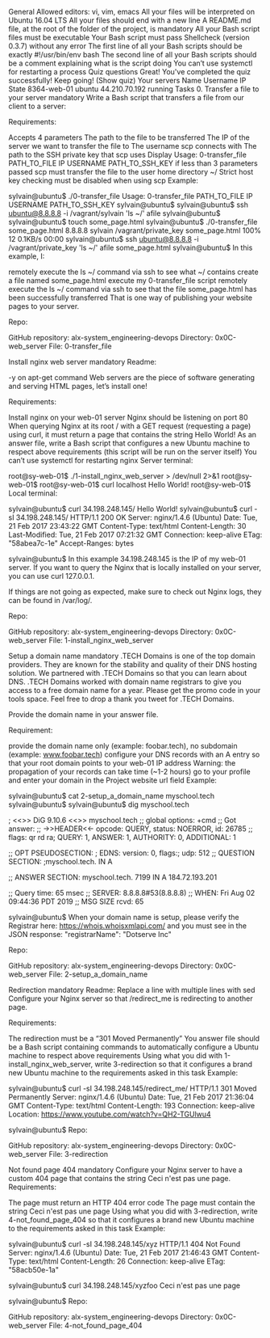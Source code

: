 General Allowed editors: vi, vim, emacs All your files will be interpreted on Ubuntu 16.04 LTS All your files should end with a new line A README.md file, at the root of the folder of the project, is mandatory All your Bash script files must be executable Your Bash script must pass Shellcheck (version 0.3.7) without any error The first line of all your Bash scripts should be exactly #!/usr/bin/env bash The second line of all your Bash scripts should be a comment explaining what is the script doing You can’t use systemctl for restarting a process Quiz questions Great! You've completed the quiz successfully! Keep going! (Show quiz) Your servers Name Username IP State 8364-web-01 ubuntu 44.210.70.192 running Tasks 0. Transfer a file to your server mandatory Write a Bash script that transfers a file from our client to a server:

Requirements:

Accepts 4 parameters The path to the file to be transferred The IP of the server we want to transfer the file to The username scp connects with The path to the SSH private key that scp uses Display Usage: 0-transfer_file PATH_TO_FILE IP USERNAME PATH_TO_SSH_KEY if less than 3 parameters passed scp must transfer the file to the user home directory ~/ Strict host key checking must be disabled when using scp Example:

sylvain@ubuntu$ ./0-transfer_file Usage: 0-transfer_file PATH_TO_FILE IP USERNAME PATH_TO_SSH_KEY sylvain@ubuntu$ sylvain@ubuntu$ ssh ubuntu@8.8.8.8 -i /vagrant/sylvain 'ls ~/' afile sylvain@ubuntu$ sylvain@ubuntu$ touch some_page.html sylvain@ubuntu$ ./0-transfer_file some_page.html 8.8.8.8 sylvain /vagrant/private_key some_page.html 100% 12 0.1KB/s 00:00 sylvain@ubuntu$ ssh ubuntu@8.8.8.8 -i /vagrant/private_key 'ls ~/' afile some_page.html sylvain@ubuntu$ In this example, I:

remotely execute the ls ~/ command via ssh to see what ~/ contains create a file named some_page.html execute my 0-transfer_file script remotely execute the ls ~/ command via ssh to see that the file some_page.html has been successfully transferred That is one way of publishing your website pages to your server.

Repo:

GitHub repository: alx-system_engineering-devops Directory: 0x0C-web_server File: 0-transfer_file

Install nginx web server mandatory
Readme:

-y on apt-get command Web servers are the piece of software generating and serving HTML pages, let’s install one!

Requirements:

Install nginx on your web-01 server Nginx should be listening on port 80 When querying Nginx at its root / with a GET request (requesting a page) using curl, it must return a page that contains the string Hello World! As an answer file, write a Bash script that configures a new Ubuntu machine to respect above requirements (this script will be run on the server itself) You can’t use systemctl for restarting nginx Server terminal:

root@sy-web-01$ ./1-install_nginx_web_server > /dev/null 2>&1 root@sy-web-01$ root@sy-web-01$ curl localhost Hello World! root@sy-web-01$ Local terminal:

sylvain@ubuntu$ curl 34.198.248.145/ Hello World! sylvain@ubuntu$ curl -sI 34.198.248.145/ HTTP/1.1 200 OK Server: nginx/1.4.6 (Ubuntu) Date: Tue, 21 Feb 2017 23:43:22 GMT Content-Type: text/html Content-Length: 30 Last-Modified: Tue, 21 Feb 2017 07:21:32 GMT Connection: keep-alive ETag: "58abea7c-1e" Accept-Ranges: bytes

sylvain@ubuntu$ In this example 34.198.248.145 is the IP of my web-01 server. If you want to query the Nginx that is locally installed on your server, you can use curl 127.0.0.1.

If things are not going as expected, make sure to check out Nginx logs, they can be found in /var/log/.

Repo:

GitHub repository: alx-system_engineering-devops Directory: 0x0C-web_server File: 1-install_nginx_web_server

Setup a domain name mandatory .TECH Domains is one of the top domain providers. They are known for the stability and quality of their DNS hosting solution. We partnered with .TECH Domains so that you can learn about DNS.
.TECH Domains worked with domain name registrars to give you access to a free domain name for a year. Please get the promo code in your tools space. Feel free to drop a thank you tweet for .TECH Domains.

Provide the domain name in your answer file.

Requirement:

provide the domain name only (example: foobar.tech), no subdomain (example: www.foobar.tech) configure your DNS records with an A entry so that your root domain points to your web-01 IP address Warning: the propagation of your records can take time (~1-2 hours) go to your profile and enter your domain in the Project website url field Example:

sylvain@ubuntu$ cat 2-setup_a_domain_name myschool.tech sylvain@ubuntu$ sylvain@ubuntu$ dig myschool.tech

; <<>> DiG 9.10.6 <<>> myschool.tech ;; global options: +cmd ;; Got answer: ;; ->>HEADER<<- opcode: QUERY, status: NOERROR, id: 26785 ;; flags: qr rd ra; QUERY: 1, ANSWER: 1, AUTHORITY: 0, ADDITIONAL: 1

;; OPT PSEUDOSECTION: ; EDNS: version: 0, flags:; udp: 512 ;; QUESTION SECTION: ;myschool.tech. IN A

;; ANSWER SECTION: myschool.tech. 7199 IN A 184.72.193.201

;; Query time: 65 msec ;; SERVER: 8.8.8.8#53(8.8.8.8) ;; WHEN: Fri Aug 02 09:44:36 PDT 2019 ;; MSG SIZE rcvd: 65

sylvain@ubuntu$ When your domain name is setup, please verify the Registrar here: https://whois.whoisxmlapi.com/ and you must see in the JSON response: "registrarName": "Dotserve Inc"

Repo:

GitHub repository: alx-system_engineering-devops Directory: 0x0C-web_server File: 2-setup_a_domain_name

Redirection mandatory Readme:
Replace a line with multiple lines with sed Configure your Nginx server so that /redirect_me is redirecting to another page.

Requirements:

The redirection must be a “301 Moved Permanently” You answer file should be a Bash script containing commands to automatically configure a Ubuntu machine to respect above requirements Using what you did with 1-install_nginx_web_server, write 3-redirection so that it configures a brand new Ubuntu machine to the requirements asked in this task Example:

sylvain@ubuntu$ curl -sI 34.198.248.145/redirect_me/ HTTP/1.1 301 Moved Permanently Server: nginx/1.4.6 (Ubuntu) Date: Tue, 21 Feb 2017 21:36:04 GMT Content-Type: text/html Content-Length: 193 Connection: keep-alive Location: https://www.youtube.com/watch?v=QH2-TGUlwu4

sylvain@ubuntu$ Repo:

GitHub repository: alx-system_engineering-devops Directory: 0x0C-web_server File: 3-redirection

Not found page 404 mandatory Configure your Nginx server to have a custom 404 page that contains the string Ceci n'est pas une page.
Requirements:

The page must return an HTTP 404 error code The page must contain the string Ceci n'est pas une page Using what you did with 3-redirection, write 4-not_found_page_404 so that it configures a brand new Ubuntu machine to the requirements asked in this task Example:

sylvain@ubuntu$ curl -sI 34.198.248.145/xyz HTTP/1.1 404 Not Found Server: nginx/1.4.6 (Ubuntu) Date: Tue, 21 Feb 2017 21:46:43 GMT Content-Type: text/html Content-Length: 26 Connection: keep-alive ETag: "58acb50e-1a"

sylvain@ubuntu$ curl 34.198.248.145/xyzfoo Ceci n'est pas une page

sylvain@ubuntu$ Repo:

GitHub repository: alx-system_engineering-devops Directory: 0x0C-web_server File: 4-not_found_page_404
